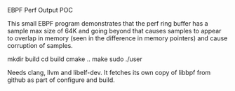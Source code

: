 EBPF Perf Output POC

This small EBPF program demonstrates that the perf ring buffer has a sample
max size of 64K and going beyond that causes samples to appear to overlap
in memory (seen in the difference in memory pointers) and cause corruption
of samples.

mkdir build
cd build
cmake ..
make
sudo ./user

Needs clang, llvm and libelf-dev.  It fetches its own copy of libbpf from
github as part of configure and build.


